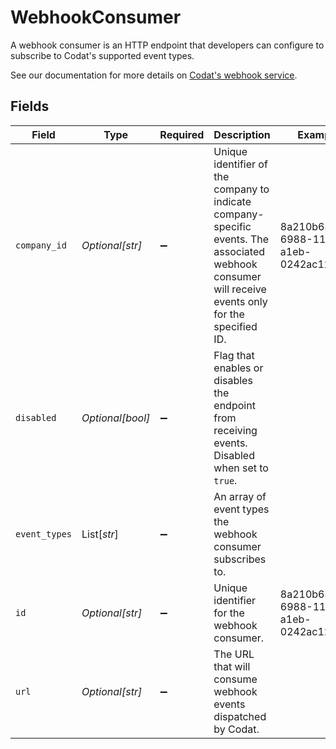 # WebhookConsumer

﻿A webhook consumer is an HTTP endpoint that developers can configure to subscribe to Codat's supported event types.

See our documentation for more details on [Codat's webhook service](https://docs.codat.io/using-the-api/webhooks/overview).



## Fields

| Field                                                                                                                                                | Type                                                                                                                                                 | Required                                                                                                                                             | Description                                                                                                                                          | Example                                                                                                                                              |
| ---------------------------------------------------------------------------------------------------------------------------------------------------- | ---------------------------------------------------------------------------------------------------------------------------------------------------- | ---------------------------------------------------------------------------------------------------------------------------------------------------- | ---------------------------------------------------------------------------------------------------------------------------------------------------- | ---------------------------------------------------------------------------------------------------------------------------------------------------- |
| `company_id`                                                                                                                                         | *Optional[str]*                                                                                                                                      | :heavy_minus_sign:                                                                                                                                   | Unique identifier of the company to indicate company-specific events. The associated webhook consumer will receive events only for the specified ID. | 8a210b68-6988-11ed-a1eb-0242ac120002                                                                                                                 |
| `disabled`                                                                                                                                           | *Optional[bool]*                                                                                                                                     | :heavy_minus_sign:                                                                                                                                   | Flag that enables or disables the endpoint from receiving events. Disabled when set to `true`.                                                       |                                                                                                                                                      |
| `event_types`                                                                                                                                        | List[*str*]                                                                                                                                          | :heavy_minus_sign:                                                                                                                                   | An array of event types the webhook consumer subscribes to.                                                                                          |                                                                                                                                                      |
| `id`                                                                                                                                                 | *Optional[str]*                                                                                                                                      | :heavy_minus_sign:                                                                                                                                   | Unique identifier for the webhook consumer.                                                                                                          | 8a210b68-6988-11ed-a1eb-0242ac120002                                                                                                                 |
| `url`                                                                                                                                                | *Optional[str]*                                                                                                                                      | :heavy_minus_sign:                                                                                                                                   | The URL that will consume webhook events dispatched by Codat.                                                                                        |                                                                                                                                                      |